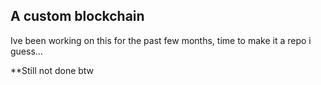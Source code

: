 ## A custom blockchain

Ive been working on this for the past few months, time to make it a repo i guess...

**Still not done btw

